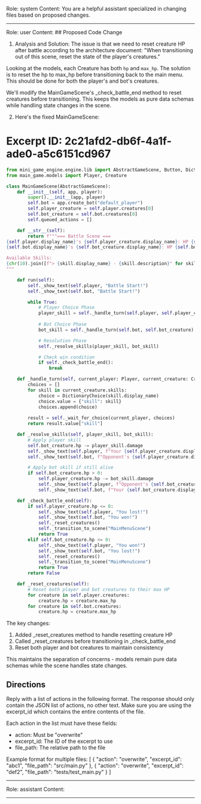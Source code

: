 Role: system
Content: You are a helpful assistant specialized in changing files based on proposed changes.
__________________
Role: user
Content: ## Proposed Code Change
1. Analysis and Solution:
The issue is that we need to reset creature HP after battle according to the architecture document: "When transitioning out of this scene, reset the state of the player's creatures."

Looking at the models, each Creature has both `hp` and `max_hp`. The solution is to reset the hp to max_hp before transitioning back to the main menu. This should be done for both the player's and bot's creatures.

We'll modify the MainGameScene's _check_battle_end method to reset creatures before transitioning. This keeps the models as pure data schemas while handling state changes in the scene.

2. Here's the fixed MainGameScene:

# Excerpt ID: 2c21afd2-db6f-4a1f-ade0-a5c6151cd967
```python main_game/scenes/main_game_scene.py
from mini_game_engine.engine.lib import AbstractGameScene, Button, DictionaryChoice
from main_game.models import Player, Creature

class MainGameScene(AbstractGameScene):
    def __init__(self, app, player):
        super().__init__(app, player)
        self.bot = app.create_bot("default_player")
        self.player_creature = self.player.creatures[0]
        self.bot_creature = self.bot.creatures[0]
        self.queued_actions = []

    def __str__(self):
        return f"""=== Battle Scene ===
{self.player.display_name}'s {self.player_creature.display_name}: HP {self.player_creature.hp}/{self.player_creature.max_hp}
{self.bot.display_name}'s {self.bot_creature.display_name}: HP {self.bot_creature.hp}/{self.bot_creature.max_hp}

Available Skills:
{chr(10).join([f"> {skill.display_name} - {skill.description}" for skill in self.player_creature.skills])}
"""

    def run(self):
        self._show_text(self.player, "Battle Start!")
        self._show_text(self.bot, "Battle Start!")

        while True:
            # Player Choice Phase
            player_skill = self._handle_turn(self.player, self.player_creature)
            
            # Bot Choice Phase  
            bot_skill = self._handle_turn(self.bot, self.bot_creature)

            # Resolution Phase
            self._resolve_skills(player_skill, bot_skill)

            # Check win condition
            if self._check_battle_end():
                break

    def _handle_turn(self, current_player: Player, current_creature: Creature):
        choices = []
        for skill in current_creature.skills:
            choice = DictionaryChoice(skill.display_name)
            choice.value = {"skill": skill}
            choices.append(choice)
        
        result = self._wait_for_choice(current_player, choices)
        return result.value["skill"]

    def _resolve_skills(self, player_skill, bot_skill):
        # Apply player skill
        self.bot_creature.hp -= player_skill.damage
        self._show_text(self.player, f"Your {self.player_creature.display_name} used {player_skill.display_name}!")
        self._show_text(self.bot, f"Opponent's {self.player_creature.display_name} used {player_skill.display_name}!")

        # Apply bot skill if still alive
        if self.bot_creature.hp > 0:
            self.player_creature.hp -= bot_skill.damage
            self._show_text(self.player, f"Opponent's {self.bot_creature.display_name} used {bot_skill.display_name}!")
            self._show_text(self.bot, f"Your {self.bot_creature.display_name} used {bot_skill.display_name}!")

    def _check_battle_end(self):
        if self.player_creature.hp <= 0:
            self._show_text(self.player, "You lost!")
            self._show_text(self.bot, "You won!")
            self._reset_creatures()
            self._transition_to_scene("MainMenuScene")
            return True
        elif self.bot_creature.hp <= 0:
            self._show_text(self.player, "You won!")
            self._show_text(self.bot, "You lost!")
            self._reset_creatures()
            self._transition_to_scene("MainMenuScene") 
            return True
        return False

    def _reset_creatures(self):
        # Reset both player and bot creatures to their max HP
        for creature in self.player.creatures:
            creature.hp = creature.max_hp
        for creature in self.bot.creatures:
            creature.hp = creature.max_hp
```

The key changes:
1. Added _reset_creatures method to handle resetting creature HP
2. Called _reset_creatures before transitioning in _check_battle_end
3. Reset both player and bot creatures to maintain consistency

This maintains the separation of concerns - models remain pure data schemas while the scene handles state changes.

## Directions
Reply with a list of actions in the following format. The response should only contain the JSON list of actions, no other text.
Make sure you are using the excerpt_id which contains the entire contents of the file.

Each action in the list must have these fields:
- action: Must be "overwrite"
- excerpt_id: The ID of the excerpt to use
- file_path: The relative path to the file

Example format for multiple files:
[
    {
        "action": "overwrite",
        "excerpt_id": "abc1",
        "file_path": "src/main.py"
    },
    {
        "action": "overwrite",
        "excerpt_id": "def2",
        "file_path": "tests/test_main.py"
    }
]
__________________
Role: assistant
Content: 
__________________
